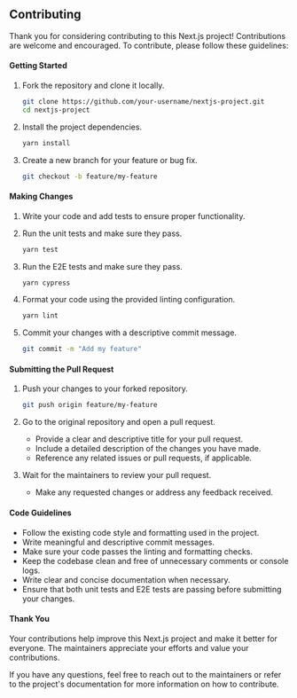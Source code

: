 ## Contributing

Thank you for considering contributing to this Next.js project! Contributions are welcome and encouraged. To contribute, please follow these guidelines:

#### Getting Started

1. Fork the repository and clone it locally.

   ```bash
   git clone https://github.com/your-username/nextjs-project.git
   cd nextjs-project
   ```

2. Install the project dependencies.

   ```bash
   yarn install
   ```

3. Create a new branch for your feature or bug fix.
   ```bash
   git checkout -b feature/my-feature
   ```

#### Making Changes

1. Write your code and add tests to ensure proper functionality.

2. Run the unit tests and make sure they pass.

   ```bash
   yarn test
   ```

3. Run the E2E tests and make sure they pass.

   ```bash
   yarn cypress
   ```

4. Format your code using the provided linting configuration.

   ```bash
   yarn lint
   ```

5. Commit your changes with a descriptive commit message.
   ```bash
   git commit -m "Add my feature"
   ```

#### Submitting the Pull Request

1. Push your changes to your forked repository.

   ```bash
   git push origin feature/my-feature
   ```

2. Go to the original repository and open a pull request.

   - Provide a clear and descriptive title for your pull request.
   - Include a detailed description of the changes you have made.
   - Reference any related issues or pull requests, if applicable.

3. Wait for the maintainers to review your pull request.
   - Make any requested changes or address any feedback received.

#### Code Guidelines

- Follow the existing code style and formatting used in the project.
- Write meaningful and descriptive commit messages.
- Make sure your code passes the linting and formatting checks.
- Keep the codebase clean and free of unnecessary comments or console logs.
- Write clear and concise documentation when necessary.
- Ensure that both unit tests and E2E tests are passing before submitting your changes.

#### Thank You

Your contributions help improve this Next.js project and make it better for everyone. The maintainers appreciate your efforts and value your contributions.

If you have any questions, feel free to reach out to the maintainers or refer to the project's documentation for more information on how to contribute.
